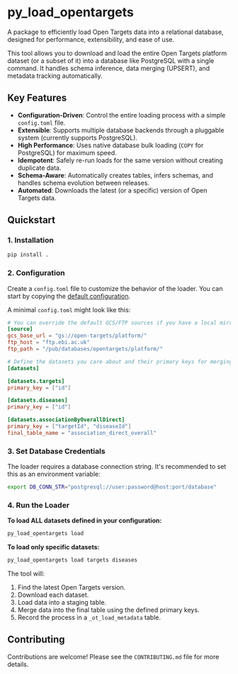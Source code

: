 # py_load_opentargets

A package to efficiently load Open Targets data into a relational database, designed for performance, extensibility, and ease of use.

This tool allows you to download and load the entire Open Targets platform dataset (or a subset of it) into a database like PostgreSQL with a single command. It handles schema inference, data merging (UPSERT), and metadata tracking automatically.

## Key Features

- **Configuration-Driven**: Control the entire loading process with a simple `config.toml` file.
- **Extensible**: Supports multiple database backends through a pluggable system (currently supports PostgreSQL).
- **High Performance**: Uses native database bulk loading (`COPY` for PostgreSQL) for maximum speed.
- **Idempotent**: Safely re-run loads for the same version without creating duplicate data.
- **Schema-Aware**: Automatically creates tables, infers schemas, and handles schema evolution between releases.
- **Automated**: Downloads the latest (or a specific) version of Open Targets data.

## Quickstart

### 1. Installation

```bash
pip install .
```

### 2. Configuration

Create a `config.toml` file to customize the behavior of the loader. You can start by copying the [default configuration](src/py_load_opentargets/default_config.toml).

A minimal `config.toml` might look like this:

```toml
# You can override the default GCS/FTP sources if you have a local mirror
[source]
gcs_base_url = "gs://open-targets/platform/"
ftp_host = "ftp.ebi.ac.uk"
ftp_path = "/pub/databases/opentargets/platform/"

# Define the datasets you care about and their primary keys for merging.
[datasets]

[datasets.targets]
primary_key = ["id"]

[datasets.diseases]
primary_key = ["id"]

[datasets.associationByOverallDirect]
primary_key = ["targetId", "diseaseId"]
final_table_name = "association_direct_overall"
```

### 3. Set Database Credentials

The loader requires a database connection string. It's recommended to set this as an environment variable:

```bash
export DB_CONN_STR="postgresql://user:password@host:port/database"
```

### 4. Run the Loader

**To load ALL datasets defined in your configuration:**

```bash
py_load_opentargets load
```

**To load only specific datasets:**

```bash
py_load_opentargets load targets diseases
```

The tool will:
1. Find the latest Open Targets version.
2. Download each dataset.
3. Load data into a staging table.
4. Merge data into the final table using the defined primary keys.
5. Record the process in a `_ot_load_metadata` table.

## Contributing

Contributions are welcome! Please see the `CONTRIBUTING.md` file for more details.
